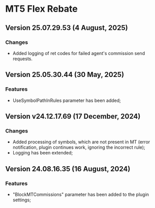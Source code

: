 # MT5 Flex Rebate

## Version 25.07.29.53 (4 August, 2025)
### Changes
* Added logging of ret codes for failed agent's commission send requests.

## Version 25.05.30.44 (30 May, 2025)
### Features
* UseSymbolPathInRules parameter has been added;

## Version v24.12.17.69 (17 December, 2024)
### Changes
* Added processing of symbols, which are not present in MT (error notification, plugin continues work, ignoring the incorrect rule);
* Logging has been extended;

## Version 24.08.16.35 (16 August, 2024)
### Features
* "BlockMTCommissions" parameter has been added to the plugin settings;
